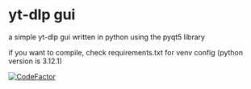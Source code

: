 # yt-dlp gui
a simple yt-dlp gui written in python using the pyqt5 library

if you want to compile, check requirements.txt for venv config (python version is 3.12.1)

[![CodeFactor](https://www.codefactor.io/repository/github/ryanding1/yt-dlp_gui/badge/main)](https://www.codefactor.io/repository/github/ryanding1/yt-dlp_gui/overview/main)
